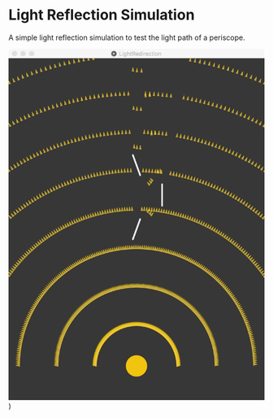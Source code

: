 # Light Reflection Simulation
A simple light reflection simulation to test the light path of a periscope.

![Simulation](readme/simulation2.png))
